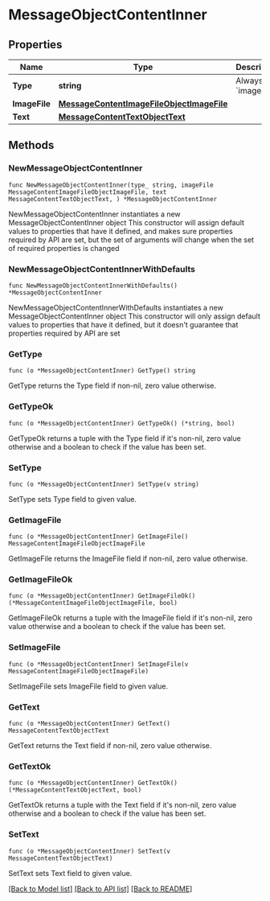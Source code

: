 # MessageObjectContentInner

## Properties

Name | Type | Description | Notes
------------ | ------------- | ------------- | -------------
**Type** | **string** | Always &#x60;image_file&#x60;. | 
**ImageFile** | [**MessageContentImageFileObjectImageFile**](MessageContentImageFileObjectImageFile.md) |  | 
**Text** | [**MessageContentTextObjectText**](MessageContentTextObjectText.md) |  | 

## Methods

### NewMessageObjectContentInner

`func NewMessageObjectContentInner(type_ string, imageFile MessageContentImageFileObjectImageFile, text MessageContentTextObjectText, ) *MessageObjectContentInner`

NewMessageObjectContentInner instantiates a new MessageObjectContentInner object
This constructor will assign default values to properties that have it defined,
and makes sure properties required by API are set, but the set of arguments
will change when the set of required properties is changed

### NewMessageObjectContentInnerWithDefaults

`func NewMessageObjectContentInnerWithDefaults() *MessageObjectContentInner`

NewMessageObjectContentInnerWithDefaults instantiates a new MessageObjectContentInner object
This constructor will only assign default values to properties that have it defined,
but it doesn't guarantee that properties required by API are set

### GetType

`func (o *MessageObjectContentInner) GetType() string`

GetType returns the Type field if non-nil, zero value otherwise.

### GetTypeOk

`func (o *MessageObjectContentInner) GetTypeOk() (*string, bool)`

GetTypeOk returns a tuple with the Type field if it's non-nil, zero value otherwise
and a boolean to check if the value has been set.

### SetType

`func (o *MessageObjectContentInner) SetType(v string)`

SetType sets Type field to given value.


### GetImageFile

`func (o *MessageObjectContentInner) GetImageFile() MessageContentImageFileObjectImageFile`

GetImageFile returns the ImageFile field if non-nil, zero value otherwise.

### GetImageFileOk

`func (o *MessageObjectContentInner) GetImageFileOk() (*MessageContentImageFileObjectImageFile, bool)`

GetImageFileOk returns a tuple with the ImageFile field if it's non-nil, zero value otherwise
and a boolean to check if the value has been set.

### SetImageFile

`func (o *MessageObjectContentInner) SetImageFile(v MessageContentImageFileObjectImageFile)`

SetImageFile sets ImageFile field to given value.


### GetText

`func (o *MessageObjectContentInner) GetText() MessageContentTextObjectText`

GetText returns the Text field if non-nil, zero value otherwise.

### GetTextOk

`func (o *MessageObjectContentInner) GetTextOk() (*MessageContentTextObjectText, bool)`

GetTextOk returns a tuple with the Text field if it's non-nil, zero value otherwise
and a boolean to check if the value has been set.

### SetText

`func (o *MessageObjectContentInner) SetText(v MessageContentTextObjectText)`

SetText sets Text field to given value.



[[Back to Model list]](../README.md#documentation-for-models) [[Back to API list]](../README.md#documentation-for-api-endpoints) [[Back to README]](../README.md)


